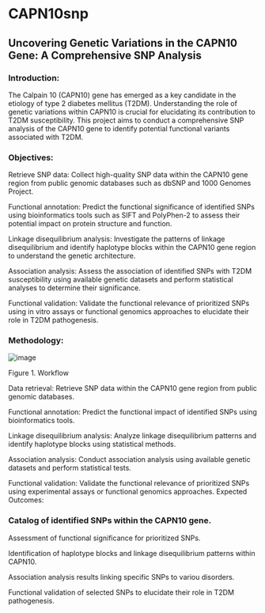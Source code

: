 # CAPN10snp

## Uncovering Genetic Variations in the CAPN10 Gene: A Comprehensive SNP Analysis

### Introduction:
The Calpain 10 (CAPN10) gene has emerged as a key candidate in the etiology of type 2 diabetes mellitus (T2DM). Understanding the role of genetic variations within CAPN10 is crucial for elucidating its contribution to T2DM susceptibility. This project aims to conduct a comprehensive SNP analysis of the CAPN10 gene to identify potential functional variants associated with T2DM.

### Objectives:

Retrieve SNP data: Collect high-quality SNP data within the CAPN10 gene region from public genomic databases such as dbSNP and 1000 Genomes Project.

Functional annotation: Predict the functional significance of identified SNPs using bioinformatics tools such as SIFT and PolyPhen-2 to assess their potential impact on protein structure and function.

Linkage disequilibrium analysis: Investigate the patterns of linkage disequilibrium and identify haplotype blocks within the CAPN10 gene region to understand the genetic architecture.

Association analysis: Assess the association of identified SNPs with T2DM susceptibility using available genetic datasets and perform statistical analyses to determine their significance.

Functional validation: Validate the functional relevance of prioritized SNPs using in vitro assays or functional genomics approaches to elucidate their role in T2DM pathogenesis.


### Methodology:
![image](https:workflow\Workflow_CAPN10snp.png?raw=true)

Figure 1. Workflow

Data retrieval: Retrieve SNP data within the CAPN10 gene region from public genomic databases.

Functional annotation: Predict the functional impact of identified SNPs using bioinformatics tools.

Linkage disequilibrium analysis: Analyze linkage disequilibrium patterns and identify haplotype blocks using statistical methods.

Association analysis: Conduct association analysis using available genetic datasets and perform statistical tests.

Functional validation: Validate the functional relevance of prioritized SNPs using experimental assays or functional genomics approaches.
Expected Outcomes:

### Catalog of identified SNPs within the CAPN10 gene.
Assessment of functional significance for prioritized SNPs.

Identification of haplotype blocks and linkage disequilibrium patterns within CAPN10.

Association analysis results linking specific SNPs to variou disorders.

Functional validation of selected SNPs to elucidate their role in T2DM pathogenesis.

